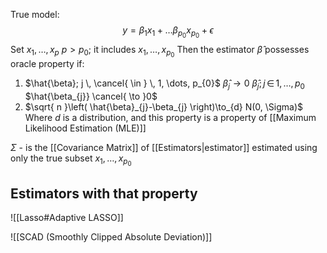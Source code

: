 True model:
$$
y = \beta_{1}x_{1} + \dots \beta_{p_{0}}x_{p_{0}}+ \epsilon
$$
Set $x_{1}, \dots, x_{p}$    $p> p_{0}$; it includes  $x_{1}, \dots, x_{p_{0}}$
Then the estimator $\hat{\beta}$ possesses oracle property if:
1) $\hat{\beta}; j \, \cancel{ \in } \, 1, \dots, p_{0}$    $\hat{\beta}_{j} \to 0$
$\hat{\beta}_j; j \, \in \, 1,\dots,p_{0}$     $\hat{\beta_{j}} \cancel{ \to }0$
2) $\sqrt{ n }\left( \hat{\beta}_{j}-\beta_{j} \right)\to_{d} N(0, \Sigma)$
Where $d$ is a distribution, and this property is a property of [[Maximum Likelihood Estimation (MLE)]]

$\Sigma$ - is the [[Covariance Matrix]] of [[Estimators|estimator]] estimated using only the true subset $x_{1}, \dots, x_{p_{0}}$

## Estimators with that property
![[Lasso#Adaptive LASSO]]

![[SCAD (Smoothly Clipped Absolute Deviation)]]